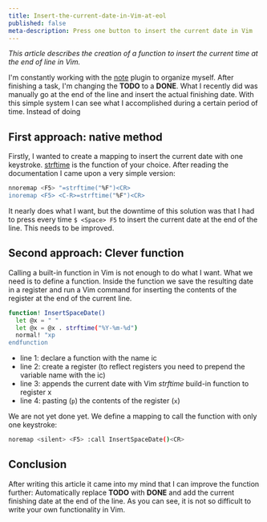```yaml
---
title: Insert-the-current-date-in-Vim-at-eol
published: false
meta-description: Press one button to insert the current date in Vim
---
```

*This article describes the creation of a function to insert the current time at the end of line in Vim.*

I'm constantly working with the [note](url) plugin to organize myself. After finishing a task, I'm changing the **TODO** to
a **DONE**. What I recently did was manually go at the end of the line and insert the actual finishing date. With this simple
system I can see what I accomplished during a certain period of time. Instead of doing


## First approach: native method

Firstly, I wanted to create a mapping to insert the current date with one keystroke. [strftime](url) is the function of your
choice. After reading the documentation I came upon a very simple version:


```bash
nnoremap <F5> "=strftime("%F")<CR>
inoremap <F5> <C-R>=strftime("%F")<CR>
```


It nearly does what I want, but the downtime of this solution was that I had to press every time `$ <Space> F5` to insert the
current date at the end of the line. This needs to be improved.


## Second approach: Clever function

Calling a built-in function in Vim is not enough to do what I want. What we need is to define a function. Inside the function we
save the resulting date in a register and run a Vim command for inserting the contents of the register at the end of the current
line.


```bash
function! InsertSpaceDate()
  let @x = " "
  let @x = @x . strftime("%Y-%m-%d")
  normal! "xp
endfunction
```


- line 1: declare a function with the name ic
- line 2: create a register (to reflect registers you need to prepend the variable name with the ic)
- line 3: appends the current date with Vim *strftime* build-in function to register x
- line 4: pasting (`p`) the contents of the register (`x`)


We are not yet done yet. We define a mapping to call the function with only one keystroke:


```bash
noremap <silent> <F5> :call InsertSpaceDate()<CR>
```


## Conclusion

After writing this article it came into my mind that I can improve the function further: Automatically replace **TODO** with **DONE** and add the current finishing date at the end of the line. As you can see, it is not so difficult to write your own functionality in Vim.

